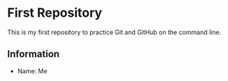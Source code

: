 # First Repository

This is my first repository to practice Git and GitHub on the command line.

## Information
- Name: Me
